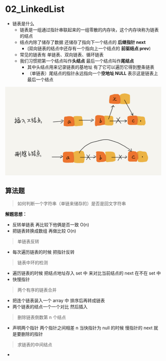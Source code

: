 # 02\_LinkedList

* 链表是什么
  * 链表是一组通过指针串联起来的一组零散的内存块，这个内存块称为链表的结点 
  * 结点内除了储存了数据 还储存了指向下一个结点的 **后继指针 next** 
    * \(双向链表的结点中还存有一个指向上一个结点的 **前驱结点 prev**\)
  * 常见的链表有 单链表、双向链表、循环链表
  * 我们习惯把第一个结点叫作**头结点** 最后一个结点叫作**尾结点**
    * 其中头结点用来记录链表的基地址 有了它可以遍历它得到整条链表
    * （单链表）尾结点的指针永远指向一个**空地址 NULL** 表示这是链表上最后一个结点

![](.gitbook/assets/lian-biao-de-cha-ru-shan-chu-liu-cheng.png)

## 算法题

> 如何判断一个字符串（单链来储存的）是否是回文字符串

**解题思想：**

* 反转单链表 再比较下他俩是否一致 O\(n\)
* 把链表转换成数组 再做比较 O\(n\)

> 单链表反转

* 每次遍历链表的时候 把指针反转

> 链表中环的检测

* 遍历链表的时候 把结点地址存入 set 中 来对比当前结点的 next 在不在 set 中
* 快慢指针

> 两个有序的链表合并

* 把连个链表装入一个 array 中 排序后再转成链表
* 两个链表的结点一个一个对比 然后插入

> 删除链表倒数第 n 个结点

* 声明两个指针 两个指针之间相差 n 当快指针为 null 的时候 慢指针的 next 就是要删除的指针

> 求链表的中间结点

* 
